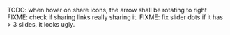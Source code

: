 TODO: when hover on share icons, the arrow shall be rotating to right
FIXME: check if sharing links really sharing it.
FIXME: fix slider dots if it has > 3 slides, it looks ugly.